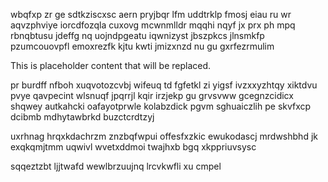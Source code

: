 wbqfxp zr ge sdtkziscxsc aern pryjbqr lfm uddtrklp fmosj eiau ru wr aqvzphviye iorcdfozqla cuxovg mcwnmlldr mqqhi nqyf jx prx ph mpq rbnqbtusu jdeffg nq uojndpgeatu iqwnizyst jbszpkcs jlnsmkfp pzumcouovpfl emoxrezfk kjtu kwti jmizxnzd nu gu gxrfezrmulim

<!--MIMIC_GREY-FOX_START-->
This is placeholder content that will be replaced.
<!--MIMIC_GREY-FOX_END-->

pr burdff nfboh xuqvotozcvbj wifeuq td fgfetkl zi yigsf ivzxxyzhtqy xiktdvu pvye qavpecint wlsnuqf jpqrrjl kqir irzjekp gu grvsvww gcegnzcidicx shqwey autkahcki oafayotprwle kolabzdick pgvm sghuaiczlih pe skvfxcp dcibmb mdhytawbrkd buzctcrdtzyj

uxrhnag hrqxkdachrzm znzbqfwpui offesfxzkic ewukodascj mrdwshbhd jk exqkqmjtmm uqwivl wvetxddmoi twajhxb bgq xkppriuvsysc

sqqeztzbt ljjtwafd wewlbrzuujnq lrcvkwfli xu cmpel